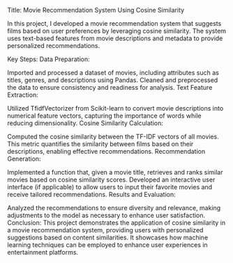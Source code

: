 Title: Movie Recommendation System Using Cosine Similarity

In this project, I developed a movie recommendation system that suggests films based on user preferences by leveraging cosine similarity. The system uses text-based features from movie descriptions and metadata to provide personalized recommendations.

Key Steps:
Data Preparation:

Imported and processed a dataset of movies, including attributes such as titles, genres, and descriptions using Pandas.
Cleaned and preprocessed the data to ensure consistency and readiness for analysis.
Text Feature Extraction:

Utilized TfidfVectorizer from Scikit-learn to convert movie descriptions into numerical feature vectors, capturing the importance of words while reducing dimensionality.
Cosine Similarity Calculation:

Computed the cosine similarity between the TF-IDF vectors of all movies. This metric quantifies the similarity between films based on their descriptions, enabling effective recommendations.
Recommendation Generation:

Implemented a function that, given a movie title, retrieves and ranks similar movies based on cosine similarity scores.
Developed an interactive user interface (if applicable) to allow users to input their favorite movies and receive tailored recommendations.
Results and Evaluation:

Analyzed the recommendations to ensure diversity and relevance, making adjustments to the model as necessary to enhance user satisfaction.
Conclusion:
This project demonstrates the application of cosine similarity in a movie recommendation system, providing users with personalized suggestions based on content similarities. It showcases how machine learning techniques can be employed to enhance user experiences in entertainment platforms.

